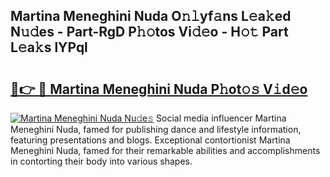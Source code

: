 ## Martina Meneghini Nuda O𝚗𝚕yf𝚊ns L𝚎a𝚔ed N𝚞𝚍es - Part-RgD P𝚑𝚘tos Vi𝚍𝚎o - H𝚘𝚝 Part L𝚎a𝚔s lYPql

# <h2><a href="http://kf5fok.oniu.top/?m=Martina+Meneghini+Nuda">🔗👉 🔴 Martina Meneghini Nuda P𝚑ot𝚘𝚜 V𝚒d𝚎o</a></h2>

[![Martina Meneghini Nuda Nu𝚍e𝚜](https://i.imgur.com/0qMVB7G.gif)](http://kf5fok.oniu.top/?m=Martina+Meneghini+Nuda)
Social media influencer Martina Meneghini Nuda, famed for publishing dance and lifestyle information, featuring presentations and blogs. Exceptional contortionist Martina Meneghini Nuda, famed for their remarkable abilities and accomplishments in contorting their body into various shapes.  
